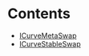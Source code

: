 

# Contents
- [ICurveMetaSwap](ICurveMetaSwap.sol/interface.ICurveMetaSwap.md)
- [ICurveStableSwap](ICurveStableSwap.sol/interface.ICurveStableSwap.md)
